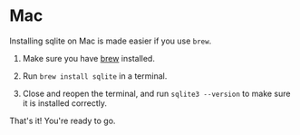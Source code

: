 # Mac

Installing sqlite on Mac is made easier if you use `brew`.

1. Make sure you have [brew](https://brew.sh/) installed.

1. Run `brew install sqlite` in a terminal.

1. Close and reopen the terminal, and run `sqlite3 --version` to make sure it is
   installed correctly.

That's it! You're ready to go.
